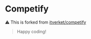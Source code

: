 # Competify

:warning: This is forked from [itverket/competify](https://github.com/itverket/competify)

> Happy coding!
